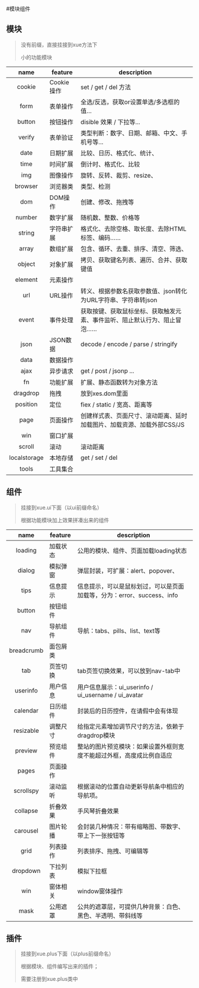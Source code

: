 #模块组件

## 模块

> 没有前缀，直接挂接到xue方法下
> 
> 小的功能模块


|     name     |  feature  | description
|:------------:| --------- |--------------------------
| cookie       | Cookie操作 | set / get / del 方法
| form         | 表单操作   | 全选/反选，获取or设置单选/多选框的值…
| button       | 按钮操作   | disible 效果 / 下拉等...
| verify       | 表单验证   | 类型判断：数字、日期、邮箱、中文、手机号等...
| date         | 日期扩展   | 比较、日历、格式化、统计、
| time         | 时间扩展   | 倒计时、格式化、比较
| img          | 图像操作   | 旋转、反转、裁剪、resize、
| browser      | 浏览器类   | 类型、检测
| dom          | DOM操作   | 创建、修改、拖拽等
| number       | 数字扩展   | 随机数、整数、价格等
| string       | 字符串扩展 | 格式化、去除空格、取长度、去除HTML标签、编码……
| array        | 数组扩展   | 包含、循环、去重、排序、清空、筛选、
| object       | 对象扩展   | 拷贝、获取键名列表、遍历、合并、获取键值
| element      | 元素操作   | 
| url          | URL操作   | 转义、根据参数名获取参数值、json转化为URL字符串、字符串转json
| event        | 事件处理   | 获取按键、获取鼠标坐标、获取触发元素、事件监听、阻止默认行为、阻止冒泡……
| json         | JSON数据  | decode / encode / parse / stringify
| data         | 数据操作   | 
| ajax         | 异步请求   | get / post / jsonp ...
| fn           | 功能扩展   | 扩展、静态函数转为对象方法
| dragdrop     | 拖拽      | 放到xes.dom里面
| position     | 定位      | fiex / static / 宽高、距离等
| page         | 页面操作   | 创建样式表、页面尺寸、滚动距离、延时加载图片、加载资源、加载外部CSS/JS
| win          | 窗口扩展   | 
| scroll       | 滚动      | 滚动距离
| localstorage | 本地存储   | get / set / del
| tools        | 工具集合   | 



## 组件

> 挂接到xue.ui下面（以ui前缀命名）
> 
> 根据功能模块加上效果拼凑出来的组件

|    name    |  feature  |    description
|:----------:| --------- | -----------------------------
| loading    | 加载状态 | 公用的模块、组件、页面加载loading状态
| dialog     | 模拟弹窗 | 弹层封装，可扩展：alert、popover、
| tips       | 信息提示 | 信息提示，可以是鼠标划过，可以是页面加载等，分为：error、success、info
| button     | 按钮组件 | 
| nav        | 导航组件 | 导航：tabs、pills、list、text等
| breadcrumb | 面包屑类 | 
| tab        | 页签切换 | tab页签切换效果，可以放到nav-tab中
| userinfo   | 用户信息 | 用户信息展示：ui_userinfo / ui_username / ui_avatar 
| calendar   | 日历组件 | 封装后的日历控件，在请假中会有体现
| resizable  | 调整尺寸 | 给指定元素增加调节尺寸的方法，依赖于dragdrop模块
| preview    | 预览组件 | 整站的图片预览模块：如果设置外框则宽度不能超过外框，高度成比例自适应
| pages      | 页面操作 | 
| scrollspy  | 滚动监听 | 根据滚动的位置自动更新导航条中相应的导航项。
| collapse   | 折叠效果 | 手风琴折叠效果
| carousel   | 图片轮播 | 会封装几种情况：带有缩略图、带数字、带上下一张按钮等
| grid       | 列表操作 | 列表排序、拖拽、可编辑等
| dropdown   | 下拉列表 | 模拟下拉框
| win        | 窗体相关 | window窗体操作
| mask       | 公用遮罩 | 公共的遮罩层，可提供几种背景：白色、黑色、半透明、带斜线等



## 插件

> 挂接到xue.plus下面（以plus前缀命名）
> 
> 根据模块、组件编写出来的插件；
> 
> 需要注册到xue.plus类中

